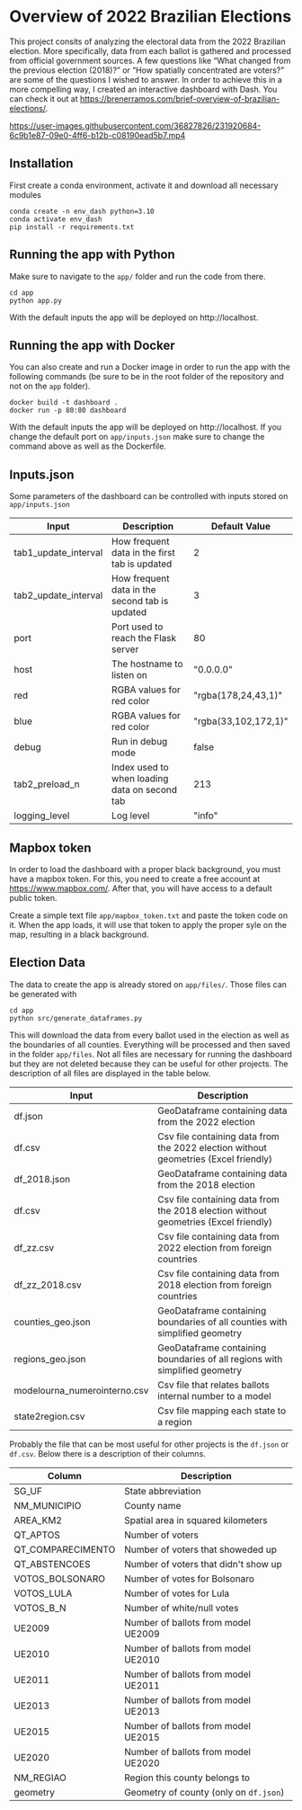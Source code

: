 # Overview of 2022 Brazilian Elections

This project consits of analyzing the electoral data from the 2022 Brazilian election. More specifically, data from each ballot is gathered and processed from official government sources. A few questions like “What changed from the previous election (2018)?” or “How spatially concentrated are voters?” are some of the questions I wished to answer.  In order to achieve this in a more compelling way, I created an interactive dashboard with Dash. You can check it out at https://brenerramos.com/brief-overview-of-brazilian-elections/.


https://user-images.githubusercontent.com/36827826/231920684-6c9b1e87-09e0-4ff6-b12b-c08190ead5b7.mp4

## Installation

First create a conda environment, activate it and download all necessary modules

```
conda create -n env_dash python=3.10
conda activate env_dash
pip install -r requirements.txt
```

## Running the app with Python

Make sure to navigate to the `app/` folder and run the code from there.

```
cd app
python app.py
```

With the default inputs the app will be deployed on http://localhost.


## Running the app with Docker

You can also create and run a Docker image in order to run the app with the following commands (be sure to be in the root folder of the repository and not on the `app` folder).

```
docker build -t dashboard .
docker run -p 80:80 dashboard
```

With the default inputs the app will be deployed on http://localhost. If you change the default port on `app/inputs.json` make sure to change the command above as well as the Dockerfile.

## Inputs.json
Some parameters of the dashboard can be controlled with inputs stored on `app/inputs.json`


| Input                | Description                                    | Default Value        |
| -------------------- | ---------------------------------------------- | -------------------- |
| tab1_update_interval | How frequent data in the first tab is updated  | 2                    |
| tab2_update_interval | How frequent data in the second tab is updated | 3                    |
| port                 | Port used to reach the Flask server            | 80                   |
| host                 | The hostname to listen on                      | "0.0.0.0"            |
| red                  | RGBA values for red color                      | "rgba(178,24,43,1)"  |
| blue                 | RGBA values for red color                      | "rgba(33,102,172,1)" |
| debug                | Run in debug mode                              | false                |
| tab2_preload_n       | Index used to when loading data on second tab  | 213                  |
| logging_level        | Log level                                      | "info"               |

## Mapbox token

In order to load the dashboard with a proper black background, you must have a mapbox token. For this, you need to create a free account at https://www.mapbox.com/. After that, you will have access to a default public token.

Create a simple text file `app/mapbox_token.txt` and paste the token code on it. When the app loads, it will use that token to apply the proper syle on the map, resulting in a black background.

## Election Data

The data to create the app is already stored on `app/files/`. Those files can be generated with

```
cd app
python src/generate_dataframes.py
```

This will download the data from every ballot used in the election as well as the boundaries of all counties. Everything will be processed and then saved in the folder `app/files`. Not all files are necessary for running the dashboard but they are not deleted because they can be useful for other projects. The description of all files are displayed in the table below.

| Input                        | Description                                                                         |
| ---------------------------- | ----------------------------------------------------------------------------------- |
| df.json                      | GeoDataframe containing data from the 2022 election                                 |
| df.csv                       | Csv file containing data from the 2022 election without geometries (Excel friendly) |
| df_2018.json                 | GeoDataframe containing data from the 2018 election                                 |
| df.csv                       | Csv file containing data from the 2018 election without geometries (Excel friendly) |
| df_zz.csv                    | Csv file containing data from 2022 election from foreign countries                  |
| df_zz_2018.csv               | Csv file containing data from 2018 election from foreign countries                  |
| counties_geo.json            | GeoDataframe containing boundaries of all counties with simplified geometry         |
| regions_geo.json             | GeoDataframe containing boundaries of all regions with simplified geometry          |
| modelourna_numerointerno.csv | Csv file that relates ballots internal number to a model                            |
| state2region.csv             | Csv file mapping each state to a region                                             |

Probably the file that can be most useful for other projects is the `df.json` or `df.csv`. Below there is a description of their columns.

| Column            | Description                            |
| ----------------- | -------------------------------------- |
| SG_UF             | State abbreviation                     |
| NM_MUNICIPIO      | County name                            |
| AREA_KM2          | Spatial area in squared kilometers     |
| QT_APTOS          | Number of voters                       |
| QT_COMPARECIMENTO | Number of voters that showeded up      |
| QT_ABSTENCOES     | Number of voters that didn't show up   |
| VOTOS_BOLSONARO   | Number of votes for Bolsonaro          |
| VOTOS_LULA        | Number of votes for Lula               |
| VOTOS_B_N         | Number of white/null votes             |
| UE2009            | Number of ballots from model UE2009    |
| UE2010            | Number of ballots from model UE2010    |
| UE2011            | Number of ballots from model UE2011    |
| UE2013            | Number of ballots from model UE2013    |
| UE2015            | Number of ballots from model UE2015    |
| UE2020            | Number of ballots from model UE2020    |
| NM_REGIAO         | Region this county belongs to          |
| geometry          | Geometry of county (only on `df.json`) |


